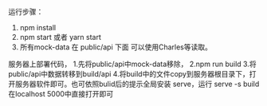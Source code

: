 运行步骤：
1. npm install
2. npm start 或者 yarn start
3. 所有mock-data 在 public/api 下面 可以使用Charles等读取。

服务器上部署代码，
1.先将public/api中mock-data移除，
2.npm run build
3.将public/api中数据转移到build/api
4.将build中的文件copy到服务器根目录下，打开服务器软件即可。也可依照bulid后的提示全局安装 serve，运行 serve -s build 
在localhost 5000中直接打开即可

